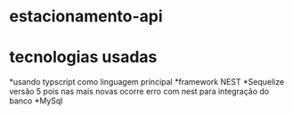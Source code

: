 # estacionamento-api

# tecnologias usadas
*usando typscript como linguagem principal
*framework NEST
*Sequelize versão 5 pois nas mais novas ocorre erro com nest
para integração do banco 
*MySql
